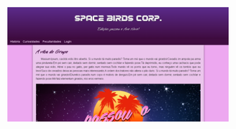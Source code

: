 <img align="right" src="https://raw.githubusercontent.com/gabrieliribeiro/SpaceBirds/main/homepage.png" />
